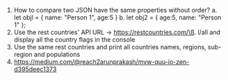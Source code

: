 1. How to compare two JSON have the same properties without order?
   a. let objl = { name: "Person 1", age:5 }
   b. let obj2 = { age:5, name: "Person 1" };
2. Use the rest countries' API URL -> https://restcountries.com/\ß. l/all and display all the country
   flags in the console
3. Use the same rest countries and print all countries names, regions, sub-region and populations
4. https://medium.com/@reach2arunprakash/mvw-quu-io-zen-d395deec1373
